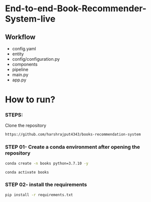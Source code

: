 # End-to-end-Book-Recommender-System-live

## Workflow

- config.yaml
- entity
- config/configuration.py
- components
- pipeline
- main.py
- app.py




# How to run?

### STEPS:

Clone the repository

```bash
https://github.com/harshrajput4343/books-recommendation-system
```
### STEP 01- Create a conda environment after opening the repository

```bash
conda create -n books python=3.7.10 -y
```

```bash
conda activate books
```


### STEP 02- install the requirements
```bash
pip install -r requirements.txt
```
